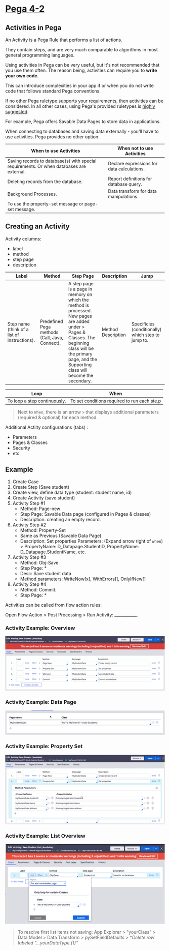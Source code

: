 # <u>Pega 4-2</u>

## Activities  in Pega

An Activity is a Pega Rule that performs a list of actions.

They contain steps, and are very much comparable to algorithms in most general programming languages.

Using activities in Pega can be very useful, but it's not recommended that you use them often. The reason being, activities can require you to **write your own code.**

This can introduce complexities in your app if or when you do not write code that follows standard Pega conventions.

If no other Pega ruletype supports your requirements, then activities can be considered. In all other cases, using Pega's provided ruletypes is <u>highly suggested</u>.

For example, Pega offers Savable Data Pages to store data in applications.

When connecting to databases and saving data externally - you'll have to use activities. Pega provides no other option.

|When to use Activities|When not to use Activities|
|-|-|
|Saving records to database(s) with special requirements. Or when databases are external.|Declare expressions for data calculations.|
|Deleting records from the database.|Report definitions for database query.|
|Background Processes.|Data transform for data manipulations.|
|To use the property-set message or page-set message.| |

## Creating an Activity

Activity columns:

- label
- method
- step page
- description

|Label|Method|Step Page|Description|Jump|
|-|-|-|-|-|
|Step name (think of a list of instructions).|Predefined Pega methods (Call, Java, Connect).|A step page is a page in memory on which the method is processed. New pages are added under > Pages & Classes. The beginning class will be the primary page, and the Supporting class will become the secondary.|Method Description| Specificies (conditionally) which step to jump to.|

|Loop|When|
|-|-|
|To loop a step continuously.|To set conditions required to run each ste.p|

> Next to `When`, there is an arrow `>` that displays additional parameters (required & optional) for each method.

Additional Actiity configurations (tabs) :

- Parameters
- Pages & Classes
- Security
- etc.

## Example

1. Create Case
2. Create Step (Save student)
3. Create view, define data type (student: student name, id)
4. Create Activity (save student)
5. Activity Step #1
    - Method: Page-new
    - Step Page: Savable Data page (configured in Pages & classes)
    - Description: creating an empty record.
6. Activity Step #2
    - Method: Property-Set
    - Same as Previous (Savable Data Page)
    - Description: Set properties
    Parameters: (Expand arrow right of `when`) > PropertyName: D_Datapage.StudentID, PropertyName: D_Datapage.StudentName, etc.
7. Activity Step #3
    - Method: Obj-Save
    - Step Page: *
    - Desc: Save student data
    - Method parameters:
    WriteNow[x], WithErrors[], OnlyIfNew[]
8. Activity Step #4
    - Method: Commit.
    - Step Page: *

Activities can be called from flow action rules:

Open Flow Action > Post Processing > Run Activity: ___________.

### Activity Example: Overview

<img src="./images/activity-example-overview.png"/>

### Activity Example: Data Page

<img src="./images/activity-example-data-page.png"/>

### Activity Example: Property Set

<img src="./images/activity-example-property-set.png"/>

### Activity Example: List Overview

<img src="./images/activity-example-list-overview.png"/>

> To resolve first list items not saving: App Explorer > "yourClass" > Data Model > Data Transform > pySetFieldDefaults > **Delete row labeled *"...yourDataType.(1)"**
